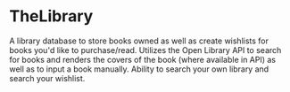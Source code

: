 # TheLibrary

A library database to store books owned as well as create wishlists for books you'd like to purchase/read. Utilizes the Open Library API to search for books and renders the covers of the book (where available in API) as well as to input a book manually. Ability to search your own library and search your wishlist.

